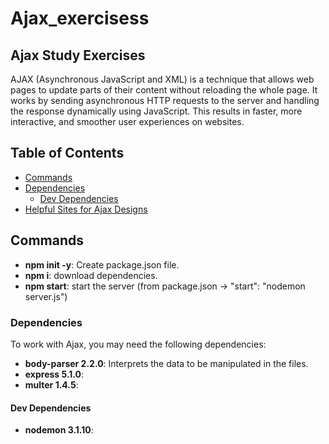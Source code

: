 # Ajax_exercisess

## Ajax Study Exercises

AJAX (Asynchronous JavaScript and XML) is a technique that allows web pages to update parts of their content without reloading the whole page.
It works by sending asynchronous HTTP requests to the server and handling the response dynamically using JavaScript.
This results in faster, more interactive, and smoother user experiences on websites.


## Table of Contents

- [Commands](#commands)
- [Dependencies](#dependencies)
    - [Dev Dependencies](#dev-dependencies)
- [Helpful Sites for Ajax Designs](#helpful-sites-for-ajax-designs)

## Commands

- **npm init -y**: Create package.json file.
- **npm i**: download dependencies.
- **npm start**: start the server (from package.json -> "start": "nodemon server.js")

### Dependencies
To work with Ajax, you may need the following dependencies:

- **body-parser 2.2.0**: Interprets the data to be manipulated in the files.
- **express 5.1.0**:
- **multer 1.4.5**:

#### Dev Dependencies

- **nodemon 3.1.10**: 
